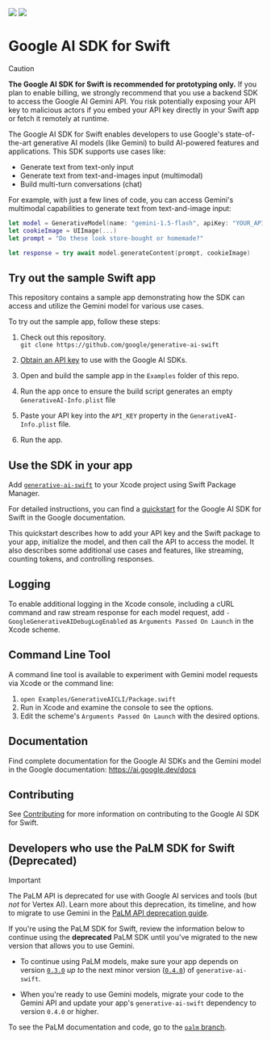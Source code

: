 [![](https://img.shields.io/endpoint?url=https%3A%2F%2Fswiftpackageindex.com%2Fapi%2Fpackages%2Fgoogle-gemini%2Fgenerative-ai-swift%2Fbadge%3Ftype%3Dswift-versions)](https://swiftpackageindex.com/google-gemini/generative-ai-swift)
[![](https://img.shields.io/endpoint?url=https%3A%2F%2Fswiftpackageindex.com%2Fapi%2Fpackages%2Fgoogle-gemini%2Fgenerative-ai-swift%2Fbadge%3Ftype%3Dplatforms)](https://swiftpackageindex.com/google-gemini/generative-ai-swift)

# Google AI SDK for Swift

> [!CAUTION]
> **The Google AI SDK for Swift is recommended for prototyping only.** If you plan to enable
> billing, we strongly recommend that you use a backend SDK to access the Google AI Gemini API. You
> risk potentially exposing your API key to malicious actors if you embed your API key directly in
> your Swift app or fetch it remotely at runtime.

The Google AI SDK for Swift enables developers to use Google's state-of-the-art generative AI models
(like Gemini) to build AI-powered features and applications. This SDK supports use cases like:
- Generate text from text-only input
- Generate text from text-and-images input (multimodal)
- Build multi-turn conversations (chat)

For example, with just a few lines of code, you can access Gemini's multimodal capabilities to
generate text from text-and-image input:

```swift
let model = GenerativeModel(name: "gemini-1.5-flash", apiKey: "YOUR_API_KEY")
let cookieImage = UIImage(...)
let prompt = "Do these look store-bought or homemade?"

let response = try await model.generateContent(prompt, cookieImage)
```

## Try out the sample Swift app

This repository contains a sample app demonstrating how the SDK can access and utilize the Gemini
model for various use cases.

To try out the sample app, follow these steps:

1.  Check out this repository.\
`git clone https://github.com/google/generative-ai-swift`

1.  [Obtain an API key](https://makersuite.google.com/app/apikey) to use with the Google AI SDKs.

1.  Open and build the sample app in the `Examples` folder of this repo.

1. Run the app once to ensure the build script generates an empty `GenerativeAI-Info.plist` file

1.  Paste your API key into the `API_KEY` property in the `GenerativeAI-Info.plist` file.

1.  Run the app.

## Use the SDK in your app

Add [`generative-ai-swift`](https://github.com/google/generative-ai-swift) to your Xcode project
using Swift Package Manager.

For detailed instructions, you can find a
[quickstart](https://ai.google.dev/tutorials/swift_quickstart) for the Google AI SDK for Swift in the
Google documentation.

This quickstart describes how to add your API key and the Swift package to your app, initialize the
model, and then call the API to access the model. It also describes some additional use cases and
features, like streaming, counting tokens, and controlling responses.

## Logging

To enable additional logging in the Xcode console, including a cURL command and raw stream
response for each model request, add `-GoogleGenerativeAIDebugLogEnabled` as
`Arguments Passed On Launch` in the Xcode scheme.

## Command Line Tool

A command line tool is available to experiment with Gemini model requests via Xcode or the command
line:

1. `open Examples/GenerativeAICLI/Package.swift`
1. Run in Xcode and examine the console to see the options.
1. Edit the scheme's `Arguments Passed On Launch` with the desired options.

## Documentation

Find complete documentation for the Google AI SDKs and the Gemini model in the Google
documentation: https://ai.google.dev/docs

## Contributing

See [Contributing](https://github.com/google/generative-ai-swift/blob/main/docs/CONTRIBUTING.md)
for more information on
contributing to the Google AI SDK for Swift.


## Developers who use the PaLM SDK for Swift (Deprecated)

> [!IMPORTANT]
> The PaLM API is deprecated for use with Google AI services and tools (but _not_ for Vertex AI).
> Learn more about this deprecation, its timeline, and how to migrate to use Gemini in the
> [PaLM API deprecation guide](http://ai.google.dev/palm_docs/deprecation).

​​If you're using the PaLM SDK for Swift, review the information below to continue using the
**deprecated** PaLM SDK until you've migrated to the new version that allows you to use Gemini.

- To continue using PaLM models, make sure your app depends on version
[`0.3.0`](https://github.com/google/generative-ai-swift/releases/tag/0.3.0)
_up to_ the next minor version
([`0.4.0`](https://github.com/google/generative-ai-swift/releases/tag/0.4.0))
of `generative-ai-swift`.

- When you're ready to use Gemini models, migrate your code to the Gemini API and update your app's
`generative-ai-swift` dependency to version `0.4.0` or higher.

To see the PaLM documentation and code, go to the
[`palm` branch](https://github.com/google/generative-ai-swift/tree/palm).
